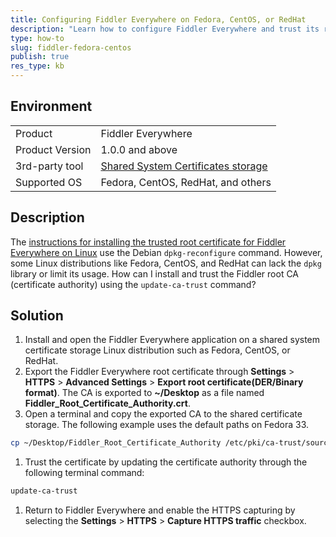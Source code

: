 ```yaml
---
title: Configuring Fiddler Everywhere on Fedora, CentOS, or RedHat
description: "Learn how to configure Fiddler Everywhere and trust its root certificate on Fedora, CentOS, RedHat, or any other Linux distribution that uses a shared system certificate storage."
type: how-to
slug: fiddler-fedora-centos
publish: true
res_type: kb
---
```


## Environment

|   |   |
|---|---|
| Product   |  Fiddler Everywhere  |
| Product Version | 1.0.0 and above  |
| 3rd-party tool | [Shared System Certificates storage](https://docs.fedoraproject.org/en-US/quick-docs/using-shared-system-certificates/) |
| Supported OS | Fedora, CentOS, RedHat, and others |

## Description

The [instructions for installing the trusted root certificate for Fiddler Everywhere on Linux](slug://first_steps_linux#start-system-capturing) use the Debian `dpkg-reconfigure` command. However, some Linux distributions like Fedora, CentOS, and RedHat can lack the `dpkg` library or limit its usage. How can I install and trust the Fiddler root CA (certificate authority) using the `update-ca-trust` command?

## Solution

1. Install and open the Fiddler Everywhere application on a shared system certificate storage Linux distribution such as Fedora, CentOS, or RedHat.
1. Export the Fiddler Everywhere root certificate through __Settings__ > __HTTPS__ > __Advanced Settings__ > **Export root certificate(DER/Binary format)**. The CA is exported to **~/Desktop** as a file named **Fiddler_Root_Certificate_Authority.crt**.
1. Open a terminal and copy the exported CA to the shared certificate storage. The following example uses the default paths on Fedora 33.
```sh
cp ~/Desktop/Fiddler_Root_Certificate_Authority /etc/pki/ca-trust/source/anchors/
```
1. Trust the certificate by updating the certificate authority through the following terminal command:
```sh
update-ca-trust
```
1. Return to Fiddler Everywhere and enable the HTTPS capturing by selecting the __Settings__ > __HTTPS__ > __Capture HTTPS traffic__ checkbox.

